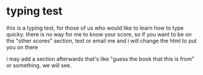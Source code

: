 # typing test

this is a typing test, for those of us who would like to learn how to type quicky.  there is no way for me to know your score, so if you want to be on the "other scores" section, text or email me and i will change the html to put you on there

i may add a section afterwards that's like "guess the book that this is from" or something.  we will see.
